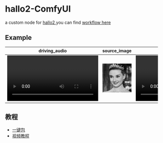 # hallo2-ComfyUI
a custom node for [hallo2](https://github.com/fudan-generative-vision/hallo2),you can find [workflow here](./doc/)

## Example
|driving_audio|source_image|out_video|
|--|--|--|
|<video src="https://github.com/user-attachments/assets/9489ce1b-6896-40aa-b2fc-71f5e78194da"/>|![](./doc/3.jpg)|<video src="https://github.com/user-attachments/assets/f43057dd-aa3b-4de8-b8ca-f0e2f439dee8"/>|

## 教程
- [一键包](https://b23.tv/Zm3kPNP)
- [视频教程](https://www.bilibili.com/video/BV1ZeyNYcE34)
